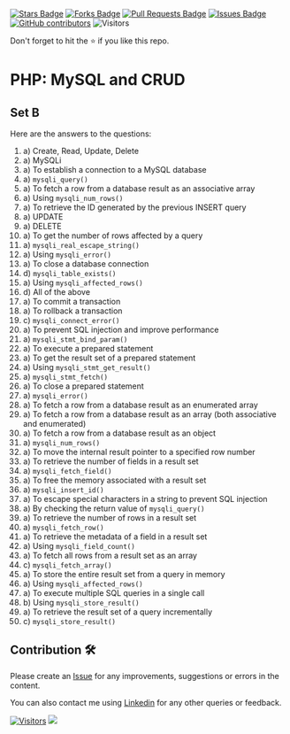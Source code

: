 <a href="https://github.com/drshahizan/learn-php/stargazers"><img src="https://img.shields.io/github/stars/drshahizan/learn-php" alt="Stars Badge"/></a>
<a href="https://github.com/drshahizan/learn-php/network/members"><img src="https://img.shields.io/github/forks/drshahizan/learn-php" alt="Forks Badge"/></a>
<a href="https://github.com/drshahizan/learn-php/pulls"><img src="https://img.shields.io/github/issues-pr/drshahizan/learn-php" alt="Pull Requests Badge"/></a>
<a href="https://github.com/drshahizan/learn-php/issues"><img src="https://img.shields.io/github/issues/drshahizan/learn-php" alt="Issues Badge"/></a>
<a href="https://github.com/drshahizan/learn-php/graphs/contributors"><img alt="GitHub contributors" src="https://img.shields.io/github/contributors/drshahizan/learn-php?color=2b9348"></a>
![Visitors](https://api.visitorbadge.io/api/visitors?path=https%3A%2F%2Fgithub.com%2Fdrshahizan%2Flearn-php&labelColor=%23d9e3f0&countColor=%23697689&style=flat)

Don't forget to hit the :star: if you like this repo.

# PHP: MySQL and CRUD

## Set B
Here are the answers to the questions:

1. a) Create, Read, Update, Delete
2. a) MySQLi
3. a) To establish a connection to a MySQL database
4. a) `mysqli_query()`
5. a) To fetch a row from a database result as an associative array
6. a) Using `mysqli_num_rows()`
7. a) To retrieve the ID generated by the previous INSERT query
8. a) UPDATE
9. a) DELETE
10. a) To get the number of rows affected by a query
11. a) `mysqli_real_escape_string()`
12. a) Using `mysqli_error()`
13. a) To close a database connection
14. d) `mysqli_table_exists()`
15. a) Using `mysqli_affected_rows()`
16. d) All of the above
17. a) To commit a transaction
18. a) To rollback a transaction
19. c) `mysqli_connect_error()`
20. a) To prevent SQL injection and improve performance
21. a) `mysqli_stmt_bind_param()`
22. a) To execute a prepared statement
23. a) To get the result set of a prepared statement
24. a) Using `mysqli_stmt_get_result()`
25. a) `mysqli_stmt_fetch()`
26. a) To close a prepared statement
27. a) `mysqli_error()`
28. a) To fetch a row from a database result as an enumerated array
29. a) To fetch a row from a database result as an array (both associative and enumerated)
30. a) To fetch a row from a database result as an object
31. a) `mysqli_num_rows()`
32. a) To move the internal result pointer to a specified row number
33. a) To retrieve the number of fields in a result set
34. a) `mysqli_fetch_field()`
35. a) To free the memory associated with a result set
36. a) `mysqli_insert_id()`
37. a) To escape special characters in a string to prevent SQL injection
38. a) By checking the return value of `mysqli_query()`
39. a) To retrieve the number of rows in a result set
40. a) `mysqli_fetch_row()`
41. a) To retrieve the metadata of a field in a result set
42. a) Using `mysqli_field_count()`
43. a) To fetch all rows from a result set as an array
44. c) `mysqli_fetch_array()`
45. a) To store the entire result set from a query in memory
46. a) Using `mysqli_affected_rows()`
47. a) To execute multiple SQL queries in a single call
48. b) Using `mysqli_store_result()`
49. a) To retrieve the result set of a query incrementally
50. c) `mysqli_store_result()`

## Contribution 🛠️
Please create an [Issue](https://github.com/drshahizan/learn-php/issues) for any improvements, suggestions or errors in the content.

You can also contact me using [Linkedin](https://www.linkedin.com/in/drshahizan/) for any other queries or feedback.

[![Visitors](https://api.visitorbadge.io/api/visitors?path=https%3A%2F%2Fgithub.com%2Fdrshahizan&labelColor=%23697689&countColor=%23555555&style=plastic)](https://visitorbadge.io/status?path=https%3A%2F%2Fgithub.com%2Fdrshahizan)
![](https://hit.yhype.me/github/profile?user_id=81284918)

